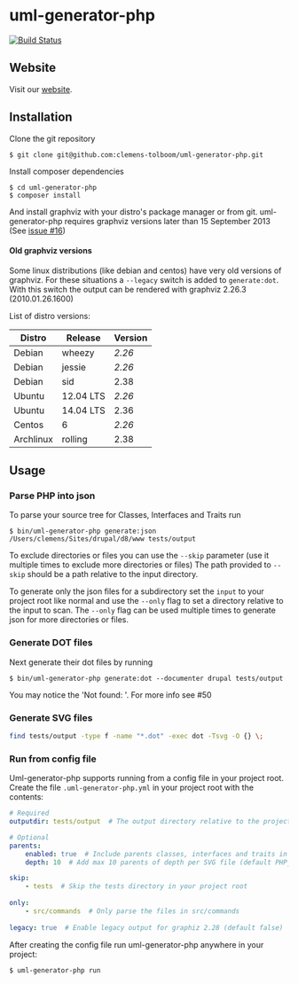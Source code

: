 uml-generator-php
=================

[![Build Status](https://travis-ci.org/clemens-tolboom/uml-generator-php.svg?branch=master)](https://travis-ci.org/clemens-tolboom/uml-generator-php)

## Website

Visit our [website](http://clemens-tolboom.github.io/uml-generator-php/).

## Installation

Clone the git repository
```
$ git clone git@github.com:clemens-tolboom/uml-generator-php.git
```
Install composer dependencies
```
$ cd uml-generator-php
$ composer install
```
And install graphviz with your distro's package manager or from git.
uml-generator-php requires graphviz versions later than 15 September 2013 (See [issue #16](https://github.com/clemens-tolboom/uml-generator-php/issues/16))

#### Old graphviz versions

Some linux distributions (like debian and centos) have very old versions of graphviz. For these situations a `--legacy` switch is added to `generate:dot`. With
this switch the output can be rendered with graphviz 2.26.3 (2010.01.26.1600)

List of distro versions:

| Distro    | Release      | Version |
|-----------|--------------|---------|
| Debian    | wheezy       | *2.26*  |
| Debian    | jessie       | *2.26*  |
| Debian    | sid          | 2.38    |
| Ubuntu    | 12.04 LTS    | *2.26*  |
| Ubuntu    | 14.04 LTS    | 2.36    |
| Centos    | 6            | *2.26*  |
| Archlinux | rolling      | 2.38    |


## Usage

### Parse PHP into json

To parse your source tree for Classes, Interfaces and Traits run

```
$ bin/uml-generator-php generate:json /Users/clemens/Sites/drupal/d8/www tests/output
```

To exclude directories or files you can use the `--skip` parameter (use it multiple times to exclude more directories or files)
The path provided to `--skip` should be a path relative to the input directory.

To generate only the json files for a subdirectory set the `input` to your project root like normal and use the `--only` flag
to set a directory relative to the input to scan. The `--only` flag can be used multiple times to generate json for more directories
or files.

### Generate DOT files

Next generate their dot files by running

```
$ bin/uml-generator-php generate:dot --documenter drupal tests/output
```

You may notice the 'Not found: '. For more info see #50

### Generate SVG files

```bash
find tests/output -type f -name "*.dot" -exec dot -Tsvg -O {} \;
```

### Run from config file

Uml-generator-php supports running from a config file in your project root. Create the file `.uml-generator-php.yml` in your project
root with the contents:

```yaml
# Required
outputdir: tests/output  # The output directory relative to the project root

# Optional
parents:
    enabled: true  # Include parents classes, interfaces and traits in svg output (default false)
    depth: 10  # Add max 10 parents of depth per SVG file (default PHP_MAX_INT)

skip:
    - tests  # Skip the tests directory in your project root
    
only:
    - src/commands  # Only parse the files in src/commands
    
legacy: true  # Enable legacy output for graphiz 2.28 (default false)
```

After creating the config file run uml-generator-php anywhere in your project:

```bash
$ uml-generator-php run
```